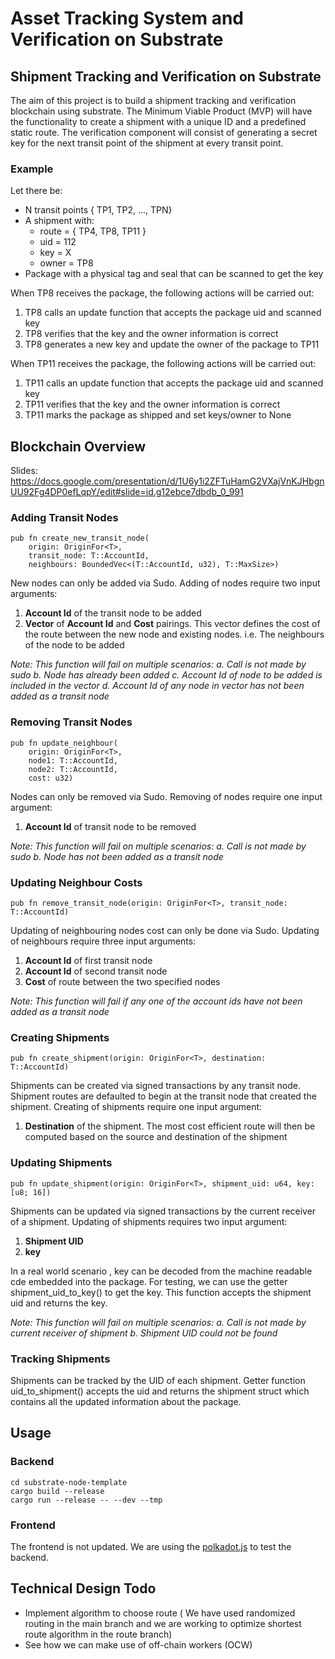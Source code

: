 # Asset Tracking System and Verification on Substrate

## Shipment Tracking and Verification on Substrate

The aim of this project is to build a shipment tracking and verification blockchain using substrate. The Minimum Viable Product (MVP) will have the functionality to create a shipment with a unique ID and a predefined static route. The verification component will consist of generating a secret key for the next transit point of the shipment at every transit point.

### Example

Let there be:

- N transit points { TP1, TP2, ..., TPN}
- A shipment with:
  - route = { TP4, TP8, TP11 }
  - uid = 112
  - key = X
  - owner = TP8
- Package with a physical tag and seal that can be scanned to get the key

When TP8 receives the package, the following actions will be carried out:

1. TP8 calls an update function that accepts the package uid and scanned key
2. TP8 verifies that the key and the owner information is correct
3. TP8 generates a new key and update the owner of the package to TP11

When TP11 receives the package, the following actions will be carried out:

1. TP11 calls an update function that accepts the package uid and scanned key
2. TP11 verifies that the key and the owner information is correct
3. TP11 marks the package as shipped and set keys/owner to None

## Blockchain Overview

Slides: <https://docs.google.com/presentation/d/1U6y1i2ZFTuHamG2VXajVnKJHbgnUU92Fg4DP0efLqpY/edit#slide=id.g12ebce7dbdb_0_991>

### Adding Transit Nodes 

```
pub fn create_new_transit_node(
    origin: OriginFor<T>,
    transit_node: T::AccountId,
    neighbours: BoundedVec<(T::AccountId, u32), T::MaxSize>) 
 ```

New nodes can only be added via Sudo. Adding of nodes require two input arguments:
1. **Account Id** of the transit node to be added
2. **Vector** of **Account Id** and **Cost** pairings. This vector defines the cost of the route between the new node and existing nodes. i.e. The neighbours of the node to be added<br>

*Note: This function will fail on multiple scenarios:
    a. Call is not made by sudo
    b. Node has already been added
    c. Account Id of node to be added is included in the vector
    d. Account Id of any node in vector has not been added as a transit node*

### Removing Transit Nodes

```
pub fn update_neighbour(
    origin: OriginFor<T>,
    node1: T::AccountId,
    node2: T::AccountId,
    cost: u32)
```

Nodes can only be removed via Sudo. Removing of nodes require one input argument:
1. **Account Id** of transit node to be removed<br>

*Note: This function will fail on multiple scenarios:
    a. Call is not made by sudo
    b. Node has not been added as a transit node*

### Updating Neighbour Costs

```
pub fn remove_transit_node(origin: OriginFor<T>, transit_node: T::AccountId)
```

Updating of neighbouring nodes cost can only be done via Sudo. Updating of neighbours require three input arguments:
1. **Account Id** of first transit node
2. **Account Id** of second transit node
3. **Cost** of route between the two specified nodes<br>

*Note: This function will fail if any one of the account ids have not been added as a transit node*

### Creating Shipments

```
pub fn create_shipment(origin: OriginFor<T>, destination: T::AccountId)
```


Shipments can be created via signed transactions by any transit node. Shipment routes are defaulted to begin at the transit node that created the shipment. Creating of shipments require one input argument:
1. **Destination** of the shipment. The most cost efficient route will then be computed based on the source and destination of the shipment

### Updating Shipments

```
pub fn update_shipment(origin: OriginFor<T>, shipment_uid: u64, key: [u8; 16])
```

Shipments can be updated via signed transactions by the current receiver of a shipment. Updating of shipments requires two input argument:
1. **Shipment UID**
2. **key**<br>

In a real world scenario , key can be decoded from the machine readable cde embedded into the package. For testing, we can use the getter shipment_uid_to_key() to get the key. This function accepts the shipment uid and returns the key. 

*Note: This function will fail on multiple scenarios:
    a. Call is not made by current receiver of shipment
    b. Shipment UID could not be found*
    
   
### Tracking Shipments

Shipments can be tracked by the UID of each shipment. Getter function uid_to_shipment() accepts the uid and returns the shipment struct which contains all the updated information about the package.

## Usage

### Backend

```
cd substrate-node-template
cargo build --release
cargo run --release -- --dev --tmp
```

### Frontend

The frontend is not updated. We are using the [polkadot.js](https://polkadot.js.org/apps) to test the backend.

## Technical Design Todo

- Implement algorithm to choose route ( We have used randomized routing in the main branch and we are working to optimize shortest route algorithm in the route branch)
- See how we can make use of off-chain workers (OCW)
